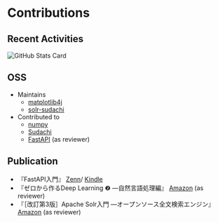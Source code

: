 # Contributions

## Recent Activities

![GitHub Stats Card](https://github-readme-stats.vercel.app/api?username=sh0nk&count_private=true&show_icons=true)

## OSS
- Maintains
  - [matplotlib4j](https://github.com/sh0nk/matplotlib4j)
  - [solr-sudachi](https://github.com/sh0nk/solr-sudachi)
- Contributed to
  - [numpy](https://github.com/numpy/numpy)
  - [Sudachi](https://github.com/WorksApplications/Sudachi)
  - [FastAPI](https://github.com/tiangolo/fastapi) (as reviewer)

## Publication
- 『FastAPI入門』 [Zenn](https://zenn.dev/sh0nk/books/537bb028709ab9)/ [Kindle](https://www.amazon.co.jp/dp/B09N6M2PR2)
- 『ゼロから作るDeep Learning ❷ ―自然言語処理編』 [Amazon](https://www.amazon.co.jp/%E3%82%BC%E3%83%AD%E3%81%8B%E3%82%89%E4%BD%9C%E3%82%8BDeep-Learning-%E2%80%95%E8%87%AA%E7%84%B6%E8%A8%80%E8%AA%9E%E5%87%A6%E7%90%86%E7%B7%A8-%E6%96%8E%E8%97%A4-%E5%BA%B7%E6%AF%85/dp/4873118360) (as reviewer)
- 『［改訂第3版］Apache Solr入門 ―オープンソース全文検索エンジン』 [Amazon](https://www.amazon.co.jp/-/en/%E6%89%93%E7%94%B0-%E6%99%BA%E5%AD%90-ebook/dp/B071RM1V4C/ref=sr_1_1?crid=1SBIMK7NOWRL0&keywords=solr&qid=1645082345&s=books&sprefix=so%2Cstripbooks%2C453&sr=1-1) (as reviewer)

